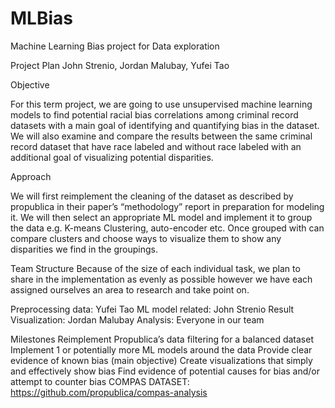 # MLBias
Machine Learning Bias project for Data exploration

Project Plan
John Strenio, Jordan Malubay, Yufei Tao

Objective

For this term project, we are going to use unsupervised machine learning models to find potential racial bias correlations among criminal record datasets with a main goal of identifying and quantifying bias in the dataset. We will also examine and compare the results between the same criminal record dataset that have race labeled and without race labeled with an additional goal of visualizing potential disparities.

Approach

We will first reimplement the cleaning of the dataset as described by propublica in their paper’s “methodology” report in preparation for modeling it. We will then select an appropriate ML model and implement it to group the data e.g. K-means Clustering, auto-encoder etc. Once grouped with can compare clusters and choose ways to visualize them to show any disparities we find in the groupings.
	
Team Structure
Because of the size of each individual task, we plan to share in the implementation as evenly as possible however we have each assigned ourselves an area to research and take point on.
	
Preprocessing data: Yufei Tao
ML model related: John Strenio
Result Visualization: Jordan Malubay
Analysis: Everyone in our team

Milestones
Reimplement Propublica’s data filtering for a balanced dataset
Implement 1 or potentially more ML models around the data
Provide clear evidence of known bias (main objective)
Create visualizations that simply and effectively show bias
Find evidence of potential causes for bias and/or attempt to counter bias
COMPAS DATASET: https://github.com/propublica/compas-analysis

